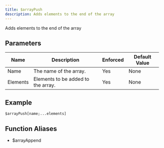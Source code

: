 ```yaml
---
title: $arrayPush
description: Adds elements to the end of the array
---
```


Adds elements to the end of the array
## Parameters
|   Name   |            Description             | Enforced | Default Value |
|----------|------------------------------------|----------|---------------|
| Name     | The name of the array.             | Yes      | None          |
| Elements | Elements to be added to the array. | Yes      | None          |
## Example
```eats
$arrayPush[name;...elements]
```
## Function Aliases
- $arrayAppend